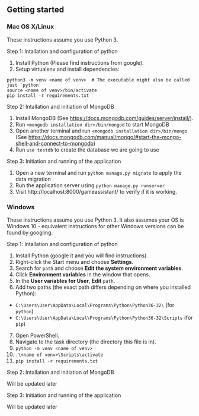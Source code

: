 ## Getting started

### Mac OS X/Linux

These instructions assume you use Python 3.

Step 1: Intallation and configuration of python
1. Install Python (Please find instructions from google).
2. Setup virtualenv and install dependencies:
  ```
  python3 -m venv <name of venv>  # The executable might also be called just `python`
  source <name of venv>/bin/activate
  pip install -r requirements.txt
  ```
Step 2: Intallation and initiation of MongoDB
1. Install MongoDB (See https://docs.mongodb.com/guides/server/install/).
2. Run `<mongodb installation dir>/bin/mongod` to start MongoDB
3. Open another terminal and run `<mongodb installation dir>/bin/mongo`
(See https://docs.mongodb.com/manual/mongo/#start-the-mongo-shell-and-connect-to-mongodb)
4. Run `use testdb` to create the database we are going to use

Step 3: Initiation and running of the application
1. Open a new terminal and run `python manage.py migrate` to apply the data migration
2. Run the application server using `python manage.py runserver`
3. Visit http://localhost:8000/gameassistant/ to verify if it is working.

### Windows

These instructions assume you use Python 3. It also assumes your OS is Windows 10 - equivalent instructions for other Windows versions can be found by googling.

Step 1: Intallation and configuration of python
1. Install Python (google it and you will find instructions).
2. Right-click the Start menu and choose **Settings**.
3. Search for `path` and choose **Edit the system environment variables**.
4. Click **Environment variables** in the window that opens.
5. In the **User variables for User**, **Edit** `path`.
6. Add two paths (the exact path differs depending on where you installed Python):
  * `C:\Users\User\AppData\Local\Programs\Python\Python36-32\` (for `python`)
  * `C:\Users\User\AppData\Local\Programs\Python\Python36-32\Scripts` (for `pip`)
7. Open PowerShell.
8. Navigate to the task directory (the directory this file is in).
9. `python -m venv <name of venv>`
10. `.\<name of venv>\Scripts\activate`
11. `pip install -r requirements.txt`

Step 2: Intallation and initiation of MongoDB

Will be updated later

Step 3: Initiation and running of the application

Will be updated later
